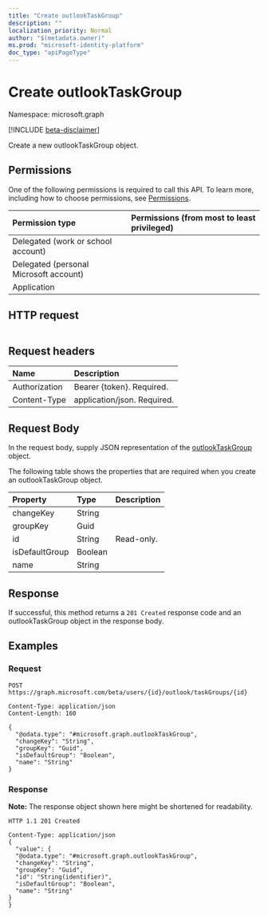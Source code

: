 ```yaml
---
title: "Create outlookTaskGroup"
description: ""
localization_priority: Normal
author: "$(metadata.owner)"
ms.prod: "microsoft-identity-platform"
doc_type: "apiPageType"
---
```


# Create outlookTaskGroup

Namespace: microsoft.graph

[!INCLUDE [beta-disclaimer](../../includes/beta-disclaimer.md)]

Create a new outlookTaskGroup object.

## Permissions

One of the following permissions is required to call this API. To learn more, including how to choose permissions, see [Permissions](/graph/permissions-reference).

| Permission type                        | Permissions (from most to least privileged) |
| :------------------------------------- | :------------------------------------------ |
| Delegated (work or school account)     |                                             |
| Delegated (personal Microsoft account) |                                             |
| Application                            |                                             |

## HTTP request

<!-- {
  "blockType": "ignored"
}
-->

```http

```

## Request headers

| Name          | Description                 |
| :------------ | :-------------------------- |
| Authorization | Bearer {token}. Required.   |
| Content-Type  | application/json. Required. |

## Request Body

In the request body, supply JSON representation of the [outlookTaskGroup](../resources/-outlooktaskgroup.md) object.

<!-- Actions and Functions -->

<!-- CRUD Methods -->

The following table shows the properties that are required when you create an outlookTaskGroup object.

| Property       | Type    | Description |
| :------------- | :------ | :---------- |
| changeKey      | String  |             |
| groupKey       | Guid    |             |
| id             | String  | Read-only.  |
| isDefaultGroup | Boolean |             |
| name           | String  |             |

## Response

If successful, this method returns a `201 Created` response code and an outlookTaskGroup object in the response body.

## Examples

### Request

<!-- {
  "blockType": "request",
  "name": "create_outlooktaskgroup"
}
-->

```http
POST https://graph.microsoft.com/beta/users/{id}/outlook/taskGroups/{id}

Content-Type: application/json
Content-Length: 160

{
  "@odata.type": "#microsoft.graph.outlookTaskGroup",
  "changeKey": "String",
  "groupKey": "Guid",
  "isDefaultGroup": "Boolean",
  "name": "String"
}

```

### Response

**Note:** The response object shown here might be shortened for readability.

<!-- {
  "blockType": "response",
  "truncated": true,
  "@odata.type": "Microsoft.OutlookServices.outlookTaskGroup"
}
-->

```http
HTTP 1.1 201 Created

Content-Type: application/json
{
  "value": {
  "@odata.type": "#microsoft.graph.outlookTaskGroup",
  "changeKey": "String",
  "groupKey": "Guid",
  "id": "String(identifier)",
  "isDefaultGroup": "Boolean",
  "name": "String"
}
}

```

